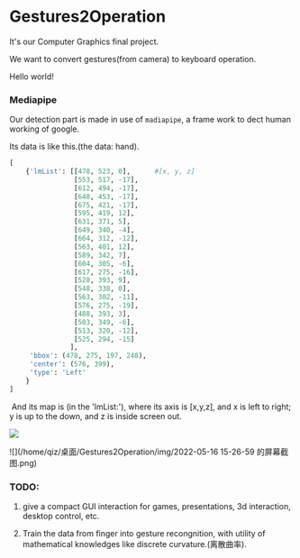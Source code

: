# Gestures2Operation

It's our Computer Graphics final project. 

We want to convert gestures(from camera) to keyboard operation. 

Hello world!

### Mediapipe

Our detection part is made in use of `madiapipe`, a frame work to dect human working of google.

Its data is like this.(the data: hand).

```python
[
    {'lmList': [[478, 523, 0],      #[x, y, z]
                [553, 517, -17], 
                [612, 494, -17], 
                [648, 453, -17], 
                [675, 421, -17], 
                [595, 419, 12], 
                [631, 371, 5], 
                [649, 340, -4], 
                [664, 312, -12], 
                [563, 401, 12], 
                [589, 342, 7], 
                [604, 305, -6], 
                [617, 275, -16], 
                [528, 393, 9], 
                [548, 338, 0], 
                [563, 302, -11],
                [576, 275, -19], 
                [488, 393, 3], 
                [503, 349, -6], 
                [513, 320, -12], 
                [525, 294, -15]
               ], 
     'bbox': (478, 275, 197, 248), 
     'center': (576, 399), 
     'type': 'Left'
    }
]
```



​	And its map is (in the 'lmList:'), where its axis is [x,y,z], and x is left to right; y is up to the down, and z is inside screen out.

![](/home/qiz/桌面/Gestures2Operation/img/20210508090815818.png)

![](/home/qiz/桌面/Gestures2Operation/img/2022-05-16 15-26-59 的屏幕截图.png)

### TODO:

1. give a compact GUI interaction for  games, presentations, 3d interaction, desktop control, etc.

1. Train the data from finger into gesture recongnition, with utility of mathematical knowledges like discrete curvature.(离散曲率).